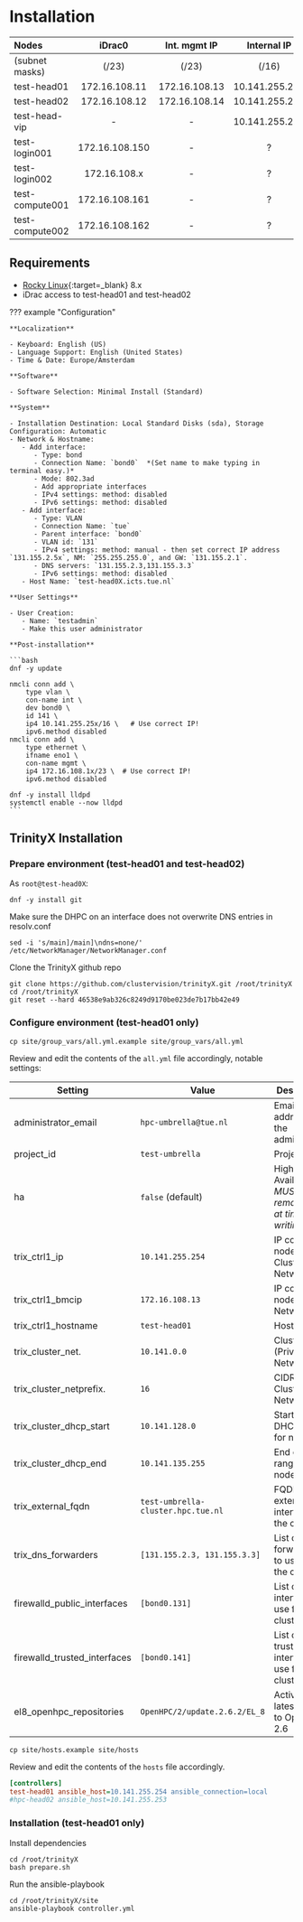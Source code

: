 # Installation

| Nodes                 |      iDrac0    |  Int. mgmt IP  |   Internal IP  | External IP   |
|:----------------------|:--------------:|:--------------:|:--------------:|:-------------:|
| (subnet masks)        |     (/23)      |     (/23)      |     (/16)      |     (/24)     |
| test-head01           | 172.16.108.11  | 172.16.108.13  | 10.141.255.254 | 131.155.2.51  |
| test-head02           | 172.16.108.12  | 172.16.108.14  | 10.141.255.253 | 131.155.2.52  |
| test-head-vip         |       -        |       -        | 10.141.255.252 | 131.155.2.50  |
| test-login001         | 172.16.108.150 |       -        |       ?        | 131.155.2.53  |
| test-login002         | 172.16.108.x |       -        |       ?        | 131.155.2.x  |
| test-compute001       | 172.16.108.161 |       -        |       ?        |      -        |
| test-compute002       | 172.16.108.162 |       -        |       ?        |      -        |

## Requirements

- [Rocky Linux](https://rockylinux.org){:target=_blank} 8.x
- iDrac access to test-head01 and test-head02

??? example "Configuration"

    **Localization**
    
    - Keyboard: English (US)
    - Language Support: English (United States)
    - Time & Date: Europe/Amsterdam
    
    **Software**
    
    - Software Selection: Minimal Install (Standard)
    
    **System**
    
    - Installation Destination: Local Standard Disks (sda), Storage Configuration: Automatic
    - Network & Hostname:
       - Add interface:
          - Type: bond
          - Connection Name: `bond0`  *(Set name to make typing in terminal easy.)*
          - Mode: 802.3ad
          - Add appropriate interfaces
          - IPv4 settings: method: disabled
          - IPv6 settings: method: disabled
       - Add interface:
          - Type: VLAN
          - Connection Name: `tue`
          - Parent interface: `bond0`
          - VLAN id: `131`
          - IPv4 settings: method: manual - then set correct IP address `131.155.2.5x`, NM: `255.255.255.0`, and GW: `131.155.2.1`.
          - DNS servers: `131.155.2.3,131.155.3.3`
          - IPv6 settings: method: disabled
       - Host Name: `test-head0X.icts.tue.nl`
    
    **User Settings**
    
    - User Creation:
       - Name: `testadmin`
       - Make this user administrator

    **Post-installation**

    ```bash
    dnf -y update

    nmcli conn add \
        type vlan \
        con-name int \
        dev bond0 \
        id 141 \
        ip4 10.141.255.25x/16 \   # Use correct IP!
        ipv6.method disabled
    nmcli conn add \
        type ethernet \
        ifname eno1 \
        con-name mgmt \
        ip4 172.16.108.1x/23 \  # Use correct IP!
        ipv6.method disabled

    dnf -y install lldpd
    systemctl enable --now lldpd
    ```

## TrinityX Installation

### Prepare environment (test-head01 and test-head02)

As `root@test-head0X`:

```shell
dnf -y install git
```

Make sure the DHPC on an interface does not overwrite DNS entries in resolv.conf

```shell
sed -i 's/main]/main]\ndns=none/' /etc/NetworkManager/NetworkManager.conf
```

Clone the TrinityX github repo

```shell
git clone https://github.com/clustervision/trinityX.git /root/trinityX
cd /root/trinityX
git reset --hard 46538e9ab326c8249d9170be023de7b17bb42e49
```

### Configure environment (test-head01 only)

```shell
cp site/group_vars/all.yml.example site/group_vars/all.yml
```

Review and edit the contents of the `all.yml` file accordingly, notable settings:

| Setting                      | Value                         | Description                                                 |
|------------------------------|-------------------------------|-------------------------------------------------------------|
| administrator_email          | `hpc-umbrella@tue.nl`         | Email address of the administrator                          |
| project_id                   | `test-umbrella`               | Project ID                                                  |
| ha                           | `false` (default)             | High Availability; _MUST remain `false` at time of writing_ |
| trix_ctrl1_ip                | `10.141.255.254 `             | IP controller node in Cluster Network                       |
| trix_ctrl1_bmcip             | `172.16.108.13`               | IP controller node in BMC Network                           |
| trix_ctrl1_hostname          | `test-head01`                 | Hostname                                                    |
| trix_cluster_net.            | `10.141.0.0`                  | Cluster (Private) Network                                   | 
| trix_cluster_netprefix.      | `16`                          | CIDR of Cluster Network                                     |
| trix_cluster_dhcp_start      | `10.141.128.0`                | Start of DHCP range for nodes                               |
| trix_cluster_dhcp_end        | `10.141.135.255`              | End of DHCP range for nodes                                 |
| trix_external_fqdn           | `test-umbrella-cluster.hpc.tue.nl` | FQDN of the external interface of the cluster          |
| trix_dns_forwarders          | `[131.155.2.3, 131.155.3.3]`  | List of DNS forwarders to use for the cluster.              |
| firewalld_public_interfaces  | `[bond0.131]`                 | List of public interfaces to use for the cluster.           |
| firewalld_trusted_interfaces | `[bond0.141]`                 | List of trusted interfaces to use for the cluster.          |
| el8_openhpc_repositories     | `OpenHPC/2/update.2.6.2/EL_8` | Activate latest update to OpenHPC 2.6                       |

```shell
cp site/hosts.example site/hosts
```

Review and edit the contents of the `hosts` file accordingly.

```ini
[controllers]
test-head01 ansible_host=10.141.255.254 ansible_connection=local
#hpc-head02 ansible_host=10.141.255.253
```

### Installation (test-head01 only)

Install dependencies
```shell
cd /root/trinityX
bash prepare.sh
```
Run the ansible-playbook
```shell
cd /root/trinityX/site
ansible-playbook controller.yml
```

